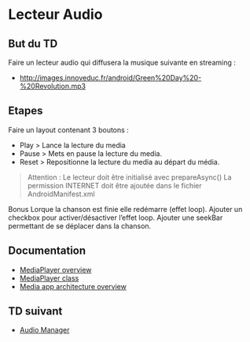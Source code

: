 # Lecteur Audio

## But du TD
Faire un lecteur audio qui diffusera la musique suivante en streaming :
* http://images.innoveduc.fr/android/Green%20Day%20-%20Revolution.mp3

## Etapes
Faire un layout contenant 3 boutons : 
* Play > Lance la lecture du media
* Pause > Mets en pause la lecture du media.
* Reset > Repositionne la lecture du media au départ du média.

> Attention :
> Le lecteur doit être initialisé avec prepareAsync()
> La permission INTERNET doit être ajoutée dans le fichier AndroidManifest.xml

Bonus
Lorque la chanson est finie elle redémarre (effet loop).
Ajouter un checkbox pour activer/désactiver l’effet loop.
Ajouter une seekBar permettant de se déplacer dans la chanson.

## Documentation
* [MediaPlayer overview](https://developer.android.com/guide/topics/media/mediaplayer)
* [MediaPlayer class](https://developer.android.com/reference/android/media/MediaPlayer)
* [Media app architecture overview](https://developer.android.com/guide/topics/media-apps/media-apps-overview)


## TD suivant
* [Audio Manager](https://github.com/boutin-k/dojo-android-audio-02-manager)
